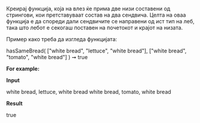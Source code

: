 Креирај функција, која на влез ќе прима две низи составени од стрингови, кои претставуваат состав на два сендвича. Целта на оваа функција е да спореди дали сендвичите се направени од ист тип на леб, така што лебот е секогаш поставен на почетокот и крајот на низата.

Пример како треба да изгледа функцијата:

hasSameBread(
["white bread", "lettuce", "white bread"],
["white bread", "tomato", "white bread"]
) ➞ true

**For example:**

**Input**

white bread, lettuce, white bread
white bread, tomato, white bread

**Result**

true